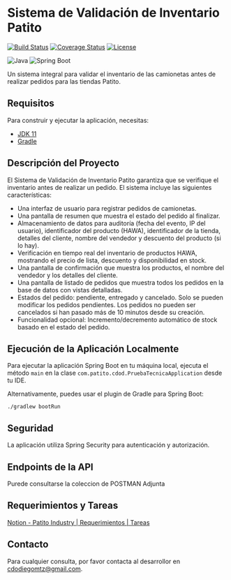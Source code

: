 # Sistema de Validación de Inventario Patito

[![Build Status](https://travis-ci.org/patito/patito-inventory-system.svg?branch=master)](https://travis-ci.org/patito/patito-inventory-system)
[![Coverage Status](https://coveralls.io/repos/github/diegomtzcdo/back-patito/badge.svg?branch=master)](https://coveralls.io/github/diegomtzcdo/back-patito?branch=master)
[![License](http://img.shields.io/:license-apache-blue.svg)](http://www.apache.org/licenses/LICENSE-2.0.html)

![Java](https://img.shields.io/badge/Java-11-orange)
![Spring Boot](https://img.shields.io/badge/Spring%20Boot-2.5.7.RELEASE-brightgreen)

Un sistema integral para validar el inventario de las camionetas antes de realizar pedidos para las tiendas Patito.

## Requisitos

Para construir y ejecutar la aplicación, necesitas:

- [JDK 11](https://www.oracle.com/java/technologies/javase-jdk11-downloads.html)
- [Gradle](https://gradle.org/install/)

## Descripción del Proyecto

El Sistema de Validación de Inventario Patito garantiza que se verifique el inventario antes de realizar un pedido. El sistema incluye las siguientes características:

- Una interfaz de usuario para registrar pedidos de camionetas.
- Una pantalla de resumen que muestra el estado del pedido al finalizar.
- Almacenamiento de datos para auditoría (fecha del evento, IP del usuario), identificador del producto (HAWA), identificador de la tienda, detalles del cliente, nombre del vendedor y descuento del producto (si lo hay).
- Verificación en tiempo real del inventario de productos HAWA, mostrando el precio de lista, descuento y disponibilidad en stock.
- Una pantalla de confirmación que muestra los productos, el nombre del vendedor y los detalles del cliente.
- Una pantalla de listado de pedidos que muestra todos los pedidos en la base de datos con vistas detalladas.
- Estados del pedido: pendiente, entregado y cancelado. Solo se pueden modificar los pedidos pendientes. Los pedidos no pueden ser cancelados si han pasado más de 10 minutos desde su creación.
- Funcionalidad opcional: Incremento/decremento automático de stock basado en el estado del pedido.

## Ejecución de la Aplicación Localmente

Para ejecutar la aplicación Spring Boot en tu máquina local, ejecuta el método `main` en la clase `com.patito.cdod.PruebaTecnicaApplication` desde tu IDE.

Alternativamente, puedes usar el plugin de Gradle para Spring Boot:

```shell
./gradlew bootRun
```
## Seguridad

La aplicación utiliza Spring Security para autenticación y autorización.

## Endpoints de la API

Purede consultarse la coleccion de POSTMAN Adjunta

## Requerimientos y Tareas
[Notion - Patito Industry | Requerimientos | Tareas](https://quill-moose-612.notion.site/9b49d3b431d84fcd87122acf1bb0f92f?v=568603fd790a448fa0a9bfdbc27b43e2)

## Contacto

Para cualquier consulta, por favor contacta al desarrollor en cdodiegomtz@gmail.com.